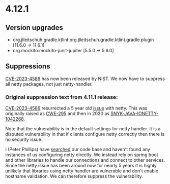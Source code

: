 # 4.12.1

## Version upgrades
 - org.jlleitschuh.gradle.ktlint:org.jlleitschuh.gradle.ktlint.gradle.plugin [11.6.0 -> 11.6.1]
 - org.mockito:mockito-junit-jupiter [5.5.0 -> 5.6.0]

## Suppressions
[CVE-2023-4586](https://nvd.nist.gov/vuln/detail/CVE-2023-4586) has now been released by NIST.  We now have to suppress all netty packages, not just netty-handler.

### Original suppression text from 4.11.1 release:
[CVE-2023-4586](https://ossindex.sonatype.org/vulnerability/CVE-2023-4586) resurrected a 5 year old [issue](https://github.com/netty/netty/issues/8537) with netty.
This was originally raised as [CWE-295](https://cwe.mitre.org/data/definitions/295.html)
and then in 2020 as [SNYK-JAVA-IONETTY-1042268](https://security.snyk.io/vuln/SNYK-JAVA-IONETTY-1042268).

Note that the vulnerability is in the default settings for netty handler.
It is a disputed vulnerability in that if clients configure netty correctly then there is no security issue.

I (Peter Phillips) have [searched](https://github.com/search?q=org%3Aministryofjustice%20io.netty.handler.ssl&type=code) our code base and haven't found any
instances of us configuring netty directly.  We instead rely on spring boot and other libraries to handle our connections and connect to other services.
Since the netty issue has been around now for nearly 5 years it is highly unlikely that libraries using netty handler are vulnerable and don't enable
hostname validation.  We can therefore suppress the vulnerability.
